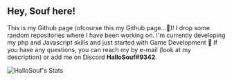 ## Hey, Souf here!

This is my Github page (ofcourse this my Github page...🤣)! I drop some random repositories where I have been working on. I'm currently developing my php and Javascript skills and just started with Game Development 🙌 If you have any questions, you can reach my by e-mail (look at my description) or add me on Discord **HalloSouf#9342**.

![HalloSouf's Stats](https://github-readme-stats.vercel.app/api?username=HalloSouf)
